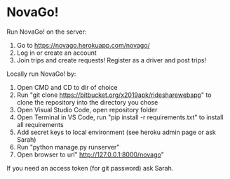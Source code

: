 # NovaGo!

Run NovaGo! on the server:

1. Go to https://novago.herokuapp.com/novago/
2. Log in or create an account
3. Join trips and create requests! Register as a driver and post trips!



Locally run NovaGo! by:

1. Open CMD and CD to dir of choice
2. Run "git clone https://bitbucket.org/x2019apk/ridesharewebapp" to clone the repository into the directory you chose
3. Open Visual Studio Code, open repository folder
4. Open Terminal in VS Code, run "pip install -r requirements.txt" to install all requirements
5. Add secret keys to local environment (see heroku admin page or ask Sarah)
6. Run "python manage.py runserver"
7. Open browser to url" http://127.0.0.1:8000/novago"


If you need an access token (for git password) ask Sarah.
